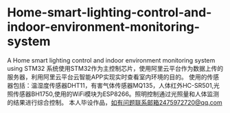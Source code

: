 # Home-smart-lighting-control-and-indoor-environment-monitoring-system
A Home smart lighting control and indoor environment monitoring system using STM32
系统使用STM32作为主控制芯片，使用阿里云平台作为数据上传的服务器，利用阿里云平台云智能APP实现实时查看室内环境的目的。
使用的传感器包括：温湿度传感器DHT11，有害气体传感器MQ135，人体红外HC-SR501,光照传感器BH1750,使用的WiFi模块为ESP8266。照明控制通过光照量和人体监测的结果进行综合控制。
本人毕设作品，如有问题联系邮箱2475972720@qq.com
